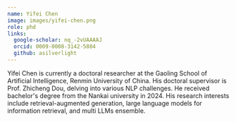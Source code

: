 ```yaml
---
name: Yifei Chen
image: images/yifei-chen.png
role: phd
links:
  google-scholar: nq_-2vUAAAAJ
  orcid: 0009-0008-3142-5884
  github: asilverlight
---
```


Yifei Chen is currently a doctoral researcher at the Gaoling School of Artificial Intelligence, Renmin University of China. His doctoral supervisor is Prof. Zhicheng Dou, delving into various NLP challenges. He received bachelor's degree from the Nankai university in 2024. His research interests include retrieval-augmented generation, large language models for information retrieval, and multi LLMs ensemble.